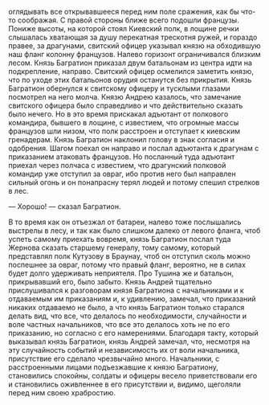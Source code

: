 оглядывать все открывавшееся перед ним поле сражения, как бы что-то соображая. С правой стороны ближе всего подошли французы. Пониже высоты, на которой стоял Киевский полк, в лощине речки слышалась хватающая за душу перекатная трескотня ружей, и гораздо правее, за драгунами, свитский офицер указывал князю на обходившую наш фланг колонну французов. Налево горизонт ограничивался близким лесом. Князь Багратион приказал двум батальонам из центра идти на подкрепление, направо. Свитский офицер осмелился заметить князю, что по уходе этих батальонов орудия останутся без прикрытия. Князь Багратион обернулся к свитскому офицеру и тусклыми глазами посмотрел на него молча. Князю Андрею казалось, что замечание свитского офицера было справедливо и что действительно сказать было нечего. Но в это время прискакал адъютант от полкового командира, бывшего в лощине, с известием, что огромные массы французов шли низом, что полк расстроен и отступает к киевским гренадерам. Князь Багратион наклонил голову в знак согласия и одобрения. Шагом поехал он направо и послал адъютанта к драгунам с приказанием атаковать французов. Но посланный туда адъютант приехал через полчаса с известием, что драгунский полковой командир уже отступил за овраг, ибо против него был направлен сильный огонь и он понапрасну терял людей и потому спешил стрелков в лес.

— Хорошо! — сказал Багратион.

В то время как он отъезжал от батареи, налево тоже послышались выстрелы в лесу, и так как было слишком далеко от левого фланга, чтоб успеть самому приехать вовремя, князь Багратион послал туда Жернова сказать старшему генералу, тому самому, который представлял полк Кутузову в Браунау, чтоб он отступил сколь можно поспешнее за овраг, потому что правый фланг, вероятно, не в силах будет долго удерживать неприятеля. Про Тушина же и батальон, прикрывавший его, было забыто. Князь Андрей тщательно прислушивался к разговорам князя Багратиона с начальниками и к отдаваемым им приказаниям и, к удивлению, замечал, что приказаний никаких отдаваемо не было, а что князь Багратион только старался делать вид, что все, что делалось по необходимости, случайности и воле частных начальников, что все это делалось хоть не по его приказанию, но согласно с его намерениями. Благодаря такту, который выказывал князь Багратион, князь Андрей замечал, что, несмотря на эту случайность событий и независимость их от воли начальника, присутствие его сделало чрезвычайно много. Начальники, с расстроенными лицами подъезжавшие к князю Багратиону, становились спокойны, солдаты и офицеры весело приветствовали его и становились оживленнее в его присутствии и, видимо, щеголяли перед ним своею храбростию.

</div>

<div class="section">

